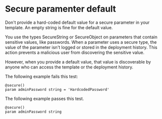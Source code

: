 # Secure paramenter default

Don't provide a hard-coded default value for a secure parameter in your template. An empty string is fine for the default value.

You use the types SecureString or SecureObject on parameters that contain sensitive values, like passwords. When a parameter uses a secure type, the value of the parameter isn't logged or stored in the deployment history. This action prevents a malicious user from discovering the sensitive value.

However, when you provide a default value, that value is discoverable by anyone who can access the template or the deployment history.

The following example fails this test:

```bicep
@secure()
param adminPassword string = 'HardcodedPassword'
```

The following example passes this test.

```bicep
@secure()
param adminPassword string
```
